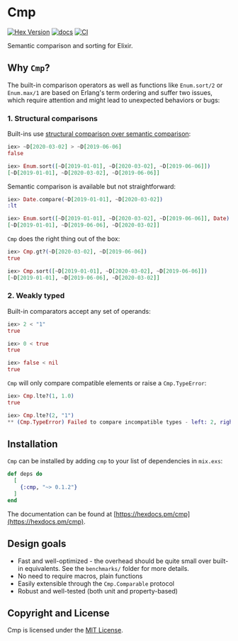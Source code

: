 # Cmp

[![Hex Version](https://img.shields.io/hexpm/v/cmp.svg)](https://hex.pm/packages/cmp)
[![docs](https://img.shields.io/badge/docs-hexpm-blue.svg)](https://hexdocs.pm/cmp/)
[![CI](https://github.com/sabiwara/cmp/workflows/CI/badge.svg)](https://github.com/sabiwara/cmp/actions?query=workflow%3ACI)

Semantic comparison and sorting for Elixir.

## Why `Cmp`?

The built-in comparison operators as well as functions like `Enum.sort/2` or
`Enum.max/1` are based on Erlang's term ordering and suffer two issues, which
require attention and might lead to unexpected behaviors or bugs:

### 1. Structural comparisons

Built-ins use
[structural comparison over semantic comparison](https://hexdocs.pm/elixir/Kernel.html#module-structural-comparison):

```elixir
iex> ~D[2020-03-02] > ~D[2019-06-06]
false

iex> Enum.sort([~D[2019-01-01], ~D[2020-03-02], ~D[2019-06-06]])
[~D[2019-01-01], ~D[2020-03-02], ~D[2019-06-06]]
```

Semantic comparison is available but not straightforward:

```elixir
iex> Date.compare(~D[2019-01-01], ~D[2020-03-02])
:lt

iex> Enum.sort([~D[2019-01-01], ~D[2020-03-02], ~D[2019-06-06]], Date)
[~D[2019-01-01], ~D[2019-06-06], ~D[2020-03-02]]
```

`Cmp` does the right thing out of the box:

```elixir
iex> Cmp.gt?(~D[2020-03-02], ~D[2019-06-06])
true

iex> Cmp.sort([~D[2019-01-01], ~D[2020-03-02], ~D[2019-06-06]])
[~D[2019-01-01], ~D[2019-06-06], ~D[2020-03-02]]
```

### 2. Weakly typed

Built-in comparators accept any set of operands:

```elixir
iex> 2 < "1"
true

iex> 0 < true
true

iex> false < nil
true
```

`Cmp` will only compare compatible elements or raise a `Cmp.TypeError`:

```elixir
iex> Cmp.lte?(1, 1.0)
true

iex> Cmp.lte?(2, "1")
** (Cmp.TypeError) Failed to compare incompatible types - left: 2, right: "1"
```

## Installation

`Cmp` can be installed by adding `cmp` to your list of dependencies in
`mix.exs`:

```elixir
def deps do
  [
    {:cmp, "~> 0.1.2"}
  ]
end
```

The documentation can be found at
[https://hexdocs.pm/cmp](https://hexdocs.pm/cmp).

## Design goals

- Fast and well-optimized - the overhead should be quite small over built-in
  equivalents. See the `benchmarks/` folder for more details.
- No need to require macros, plain functions
- Easily extensible through the `Cmp.Comparable` protocol
- Robust and well-tested (both unit and property-based)

## Copyright and License

Cmp is licensed under the [MIT License](LICENSE.md).
